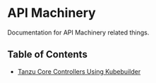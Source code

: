 # API Machinery

Documentation for API Machinery related things.

## Table of Contents

* [Tanzu Core Controllers Using Kubebuilder](tanzu-core-controllers.md)
